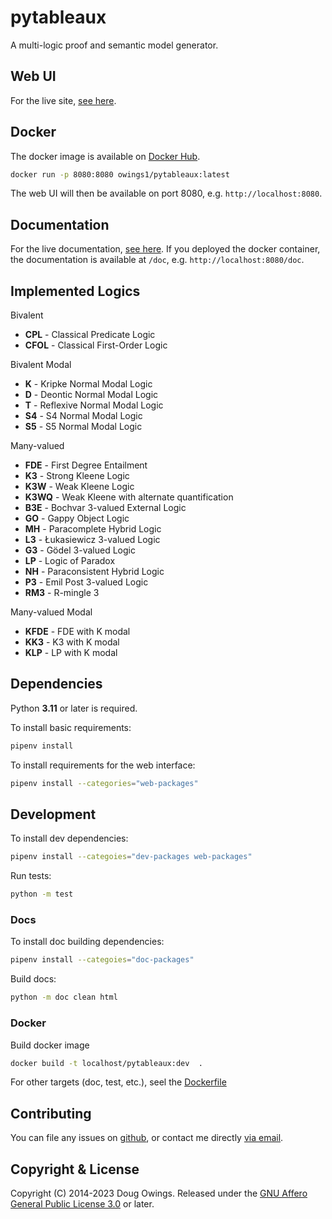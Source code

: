 # pytableaux

A multi-logic proof and semantic model generator.

## Web UI

For the live site, [see here][site].

## Docker

The docker image is available on [Docker Hub][dockerhub].

```bash
docker run -p 8080:8080 owings1/pytableaux:latest
```

The web UI will then be available on port 8080, e.g. `http://localhost:8080`.

## Documentation

For the live documentation, [see here][doc]. If you deployed the docker container,
the documentation is available at `/doc`, e.g. `http://localhost:8080/doc`.

## Implemented Logics

Bivalent

- **CPL** - Classical Predicate Logic
- **CFOL** - Classical First-Order Logic

Bivalent Modal

- **K** - Kripke Normal Modal Logic
- **D** - Deontic Normal Modal Logic
- **T** - Reflexive Normal Modal Logic
- **S4** - S4 Normal Modal Logic
- **S5** - S5 Normal Modal Logic

Many-valued

- **FDE** - First Degree Entailment
- **K3** - Strong Kleene Logic
- **K3W** - Weak Kleene Logic
- **K3WQ** - Weak Kleene with alternate quantification
- **B3E** - Bochvar 3-valued External Logic
- **GO** - Gappy Object Logic
- **MH** - Paracomplete Hybrid Logic
- **L3** - Łukasiewicz 3-valued Logic
- **G3** - Gödel 3-valued Logic
- **LP** - Logic of Paradox
- **NH** - Paraconsistent Hybrid Logic
- **P3** - Emil Post 3-valued Logic
- **RM3** - R-mingle 3

Many-valued Modal

- **KFDE** - FDE with K modal
- **KK3** - K3 with K modal
- **KLP** - LP with K modal

## Dependencies

Python **3.11** or later is required.

To install basic requirements:

```bash
pipenv install
```

To install requirements for the web interface:

```bash
pipenv install --categories="web-packages"
```

## Development

To install dev dependencies:

```bash
pipenv install --categoies="dev-packages web-packages"
```

Run tests:

```bash
python -m test
```

<!-- optional: python-Levenshtein -->
### Docs

To install doc building dependencies:

```bash
pipenv install --categoies="doc-packages"
```

Build docs:

```bash
python -m doc clean html
```

### Docker

Build docker image

```bash
docker build -t localhost/pytableaux:dev  .
```

For other targets (doc, test, etc.), seel the [Dockerfile][dockerfile]
## Contributing

You can file any issues on [github][issues], or contact me directly [via email][mailto].

## Copyright & License

<!-- [copyright-begin] -->
Copyright (C) 2014-2023 Doug Owings. Released under the [GNU Affero General Public License 3.0][license] or later.
<!-- [copyright-end] -->

[site]: http://logic.dougowings.net
[doc]: http://logic.dougowings.net/doc/
[dockerhub]: https://hub.docker.com/r/owings1/pytableaux/
[dockerfile]: Dockerfile

<!-- [refs-begin] -->
[license]: https://www.gnu.org/licenses/agpl-3.0.en.html
[issues]: https://github.com/owings1/pytableaux/issues
[mailto]: mailto:doug@dougowings.net
<!-- [refs-end] -->
